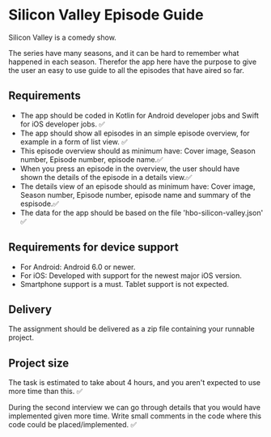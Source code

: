 Silicon Valley Episode Guide
=============================

Silicon Valley is a comedy show.

The series have many seasons, and it can be hard to remember what happened in each season. Therefor the app here have the purpose to give the user an easy to use guide to all the episodes that have aired so far.


Requirements
-----------------

*  The app should be coded in Kotlin for Android developer jobs and Swift for iOS developer jobs. ✅
* The app should show all episodes in an simple episode overview, for example in a form of list view. ✅
* This episode overview should as minimum have: Cover image, Season number, Episode number, episode name.✅
* When you press an episode in the overview, the user should have shown the details of the episode in a details view.✅
* The details view of an episode should as minimum have: Cover image, Season number, Episode number, episode name and summary of the espisode.✅
* The data for the app should be based on the file 'hbo-silicon-valley.json' ✅


Requirements for device support
----------------------------------

* For Android: Android 6.0 or newer.
* For iOS: Developed with support for the newest major iOS version.
* Smartphone support is a must. Tablet support is not expected.


Delivery
----------

The assignment should be delivered as a zip file containing your runnable project. 


Project size
------------------

The task is estimated to take about 4 hours, and you aren't expected to use more time than this. ✅

During the second interview we can go through details that you would have implemented given more time. Write small comments in the code where this code could be placed/implemented. ✅
